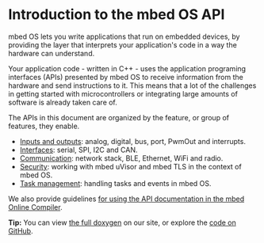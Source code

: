 # Introduction to the mbed OS API 

mbed OS lets you write applications that run on embedded devices, by providing the layer that interprets your application's code in a way the hardware can understand.

Your application code - written in C++ - uses the application programing interfaces (APIs) presented by mbed OS to receive information from the hardware and send instructions to it. This means that a lot of the challenges in getting started with microcontrollers or integrating large amounts of software is already taken care of.

The APIs in this document are organized by the feature, or group of features, they enable.

* [Inputs and outputs](APIs/io/inputs_outputs.md): analog, digital, bus, port, PwmOut and interrupts.
* [Interfaces](APIs/interfaces/digital/Serial.md): serial, SPI, I2C and CAN.
* [Communication](APIs/communication/network_sockets.md): network stack, BLE, Ethernet, WiFi and radio.
* [Security](APIs/security/security.md): working with mbed uVisor and mbed TLS in the context of mbed OS.
* [Task management](APIs/tasks/rtos.md): handling tasks and events in mbed OS.

We also provide guidelines [for using the API documentation in the mbed Online Compiler](APIs/API_Documentation.md). 

<span class="tips">**Tip:** You can view [the full doxygen](https://docs.mbed.com/docs/mbed-os-api/en/mbed-os-5.2/api/index.html) on our site, or explore the [code on GitHub](https://github.com/ARMmbed/mbed-os/tree/mbed-os-5.2).</span>
